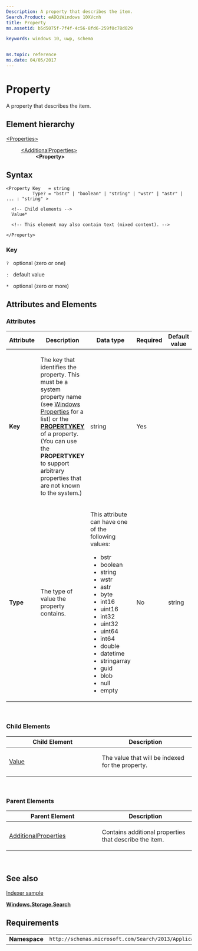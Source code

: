 ```yaml
---
Description: A property that describes the item.
Search.Product: eADQiWindows 10XVcnh
title: Property
ms.assetid: b5d5075f-7f4f-4c56-8fd6-259f0c78d029

keywords: windows 10, uwp, schema


ms.topic: reference
ms.date: 04/05/2017
---
```


# Property


A property that describes the item.

## Element hierarchy

<dl>
<dt><a href="element-Properties.md">&lt;Properties&gt;</a></dt>
<dd>
<dl>
<dt><a href="element-AdditionalProperties.md">&lt;AdditionalProperties&gt;</a></dt>
<dd><b>&lt;Property&gt;</b></dd>
</dl>
</dd>
</dl>

## Syntax

``` syntax
<Property Key   = string
          Type? = "bstr" | "boolean" | "string" | "wstr" | "astr" | ... : "string" >

  <!-- Child elements -->
  Value*

  <!-- This element may also contain text (mixed content). -->

</Property>
```

### Key

`?`   optional (zero or one)

`:`   default value

`*`   optional (zero or more)

## Attributes and Elements


### Attributes

<table>
<colgroup>
<col width="20%" />
<col width="20%" />
<col width="20%" />
<col width="20%" />
<col width="20%" />
</colgroup>
<thead>
<tr class="header">
<th>Attribute</th>
<th>Description</th>
<th>Data type</th>
<th>Required</th>
<th>Default value</th>
</tr>
</thead>
<tbody>
<tr class="odd">
<td><strong>Key</strong></td>
<td><p>The key that identifies the property. This must be a system property name (see <a href="/windows/win32/properties/props">Windows Properties</a>  for a list) or the <a href="/windows/win32/api/wtypes/ns-wtypes-propertykey"><strong>PROPERTYKEY</strong></a> of a property. (You can use the <strong>PROPERTYKEY</strong> to support arbitrary properties that are not known to the system.)</p></td>
<td>string</td>
<td>Yes</td>
<td></td>
</tr>
<tr class="even">
<td><strong>Type</strong></td>
<td><p>The type of value the property contains.</p></td>
<td><p>This attribute can have one of the following values:</p>
<ul>
<li>bstr</li>
<li>boolean</li>
<li>string</li>
<li>wstr</li>
<li>astr</li>
<li>byte</li>
<li>int16</li>
<li>uint16</li>
<li>int32</li>
<li>uint32</li>
<li>uint64</li>
<li>int64</li>
<li>double</li>
<li>datetime</li>
<li>stringarray</li>
<li>guid</li>
<li>blob</li>
<li>null</li>
<li>empty</li>
</ul></td>
<td>No</td>
<td>string</td>
</tr>
</tbody>
</table>

 

### Child Elements

<table>
<colgroup>
<col width="50%" />
<col width="50%" />
</colgroup>
<thead>
<tr class="header">
<th>Child Element</th>
<th>Description</th>
</tr>
</thead>
<tbody>
<tr class="odd">
<td><a href="element-value.md">Value</a> </td>
<td><p>The value that will be indexed for the property.</p></td>
</tr>
</tbody>
</table>

 

### Parent Elements

<table>
<colgroup>
<col width="50%" />
<col width="50%" />
</colgroup>
<thead>
<tr class="header">
<th>Parent Element</th>
<th>Description</th>
</tr>
</thead>
<tbody>
<tr class="odd">
<td><a href="element-additionalproperties.md">AdditionalProperties</a> </td>
<td><p>Contains additional properties that describe the item.</p></td>
</tr>
</tbody>
</table>

 

## See also


[Indexer sample](https://go.microsoft.com/fwlink/p/?LinkID=311565)

[**Windows.Storage.Search**](/uwp/api/Windows.Storage.Search)

## Requirements

|               |                                                             |
|---------------|-------------------------------------------------------------|
| **Namespace** | `http://schemas.microsoft.com/Search/2013/ApplicationContent` |

 

 